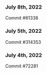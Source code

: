 ### July 8th, 2022

Commit #61338

### July 5th, 2022

Commit #314353


### July 4th, 2022

Commit #72281
